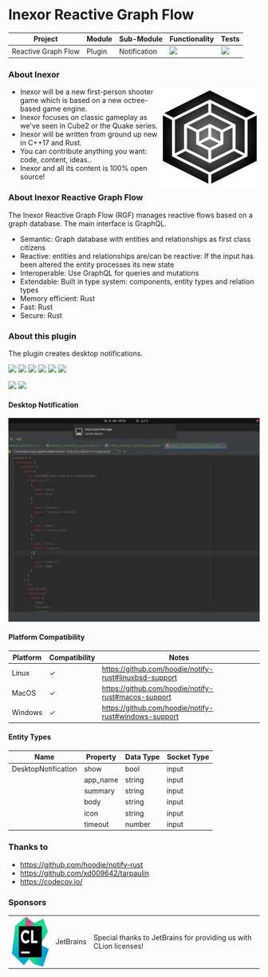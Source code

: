 # Inexor Reactive Graph Flow

| Project             | Module | Sub-Module   | Functionality                                                        | Tests                                                                                                                                                                |
|---------------------|--------|--------------|----------------------------------------------------------------------|----------------------------------------------------------------------------------------------------------------------------------------------------------------------|
| Reactive Graph Flow | Plugin | Notification | <img src="https://img.shields.io/badge/state-completed-brightgreen"> | [<img src="https://img.shields.io/codecov/c/github/aschaeffer/inexor-rgf-plugin-notification">](https://app.codecov.io/gh/aschaeffer/inexor-rgf-plugin-notification) |

### About Inexor

<a href="https://inexor.org/">
<img align="right" width="200" height="200" src="https://raw.githubusercontent.com/aschaeffer/inexor-rgf-plugin-notification/main/docs/images/inexor_2.png">
</a>

* Inexor will be a new first-person shooter game which is based on a new octree-based game engine.
* Inexor focuses on classic gameplay as we've seen in Cube2 or the Quake series.
* Inexor will be written from ground up new in C++17 and Rust.
* You can contribute anything you want: code, content, ideas..
* Inexor and all its content is 100% open source!

### About Inexor Reactive Graph Flow

The Inexor Reactive Graph Flow (RGF) manages reactive flows based on a graph database. The main interface is GraphQL.

* Semantic: Graph database with entities and relationships as first class citizens
* Reactive: entities and relationships are/can be reactive: If the input has been altered the entity processes its new state
* Interoperable: Use GraphQL for queries and mutations
* Extendable: Built in type system: components, entity types and relation types
* Memory efficient: Rust
* Fast: Rust
* Secure: Rust

### About this plugin

The plugin creates desktop notifications.

[<img src="https://img.shields.io/badge/Language-Rust-brightgreen">](https://www.rust-lang.org/)
[<img src="https://img.shields.io/badge/Platforms-Linux%20%26%20Windows-brightgreen">]()
[<img src="https://img.shields.io/github/workflow/status/aschaeffer/inexor-rgf-plugin-notification/Rust">](https://github.com/aschaeffer/inexor-rgf-plugin-notification/actions?query=workflow%3ARust)
[<img src="https://img.shields.io/github/last-commit/aschaeffer/inexor-rgf-plugin-notification">]()
[<img src="https://img.shields.io/github/languages/code-size/aschaeffer/inexor-rgf-plugin-notification">]()
[<img src="https://img.shields.io/codecov/c/github/aschaeffer/inexor-rgf-plugin-notification">](https://app.codecov.io/gh/aschaeffer/inexor-rgf-plugin-notification)

[<img src="https://img.shields.io/github/license/aschaeffer/inexor-rgf-plugin-notification">](https://github.com/aschaeffer/inexor-rgf-plugin-notification/blob/main/LICENSE)
[<img src="https://img.shields.io/discord/698219248954376256?logo=discord">](https://discord.com/invite/acUW8k7)

#### Desktop Notification

<img src="https://raw.githubusercontent.com/aschaeffer/inexor-rgf-plugin-notification/main/docs/images/notification.png">

#### Platform Compatibility

| Platform | Compatibility | Notes                                                  |
|----------|---------------|--------------------------------------------------------|
| Linux    | ✓             | https://github.com/hoodie/notify-rust#linuxbsd-support |
| MacOS    | ✓             | https://github.com/hoodie/notify-rust#macos-support    |
| Windows  | ✓             | https://github.com/hoodie/notify-rust#windows-support  |

#### Entity Types

| Name                | Property | Data Type | Socket Type |
|---------------------|----------|-----------|-------------|
| DesktopNotification | show     | bool      | input       |
|                     | app_name | string    | input       |
|                     | summary  | string    | input       |
|                     | body     | string    | input       |
|                     | icon     | string    | input       |
|                     | timeout  | number    | input       |

### Thanks to

* https://github.com/hoodie/notify-rust
* https://github.com/xd009642/tarpaulin
* https://codecov.io/

### Sponsors

|                                                                                                                                                                                                                               |           |                                                                   |
|-------------------------------------------------------------------------------------------------------------------------------------------------------------------------------------------------------------------------------|-----------|-------------------------------------------------------------------|
| <a href="https://www.jetbrains.com/?from=github.com/inexorgame"><img align="right" width="100" height="100" src="https://raw.githubusercontent.com/aschaeffer/inexor-rgf-plugin-logical/main/docs/images/icon_CLion.svg"></a> | JetBrains | Special thanks to JetBrains for providing us with CLion licenses! |
